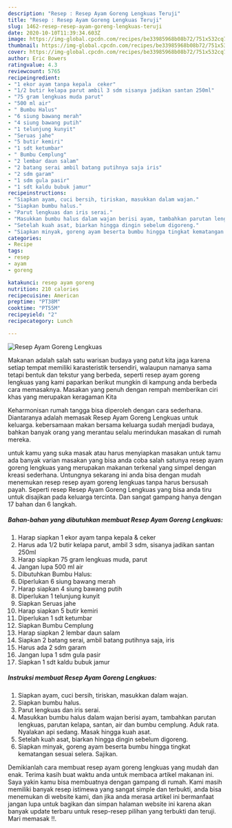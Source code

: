 ```yaml
---
description: "Resep : Resep Ayam Goreng Lengkuas Teruji"
title: "Resep : Resep Ayam Goreng Lengkuas Teruji"
slug: 1462-resep-resep-ayam-goreng-lengkuas-teruji
date: 2020-10-10T11:39:34.603Z
image: https://img-global.cpcdn.com/recipes/be33985968b08b72/751x532cq70/resep-ayam-goreng-lengkuas-foto-resep-utama.jpg
thumbnail: https://img-global.cpcdn.com/recipes/be33985968b08b72/751x532cq70/resep-ayam-goreng-lengkuas-foto-resep-utama.jpg
cover: https://img-global.cpcdn.com/recipes/be33985968b08b72/751x532cq70/resep-ayam-goreng-lengkuas-foto-resep-utama.jpg
author: Eric Bowers
ratingvalue: 4.3
reviewcount: 5765
recipeingredient:
- "1 ekor ayam tanpa kepala  ceker"
- "1/2 butir kelapa parut ambil 3 sdm sisanya jadikan santan 250ml"
- "75 gram lengkuas muda parut"
- "500 ml air"
- " Bumbu Halus"
- "6 siung bawang merah"
- "4 siung bawang putih"
- "1 telunjung kunyit"
- "Seruas jahe"
- "5 butir kemiri"
- "1 sdt ketumbar"
- " Bumbu Cemplung"
- "2 lembar daun salam"
- "2 batang serai ambil batang putihnya saja iris"
- "2 sdm garam"
- "1 sdm gula pasir"
- "1 sdt kaldu bubuk jamur"
recipeinstructions:
- "Siapkan ayam, cuci bersih, tiriskan, masukkan dalam wajan."
- "Siapkan bumbu halus."
- "Parut lengkuas dan iris serai."
- "Masukkan bumbu halus dalam wajan berisi ayam, tambahkan parutan lengkuas, parutan kelapa, santan, air dan bumbu cemplung. Aduk rata. Nyalakan api sedang. Masak hingga kuah asat."
- "Setelah kuah asat, biarkan hingga dingin sebelum digoreng."
- "Siapkan minyak, goreng ayam beserta bumbu hingga tingkat kematangan sesuai selera. Sajikan."
categories:
- Recipe
tags:
- resep
- ayam
- goreng

katakunci: resep ayam goreng 
nutrition: 210 calories
recipecuisine: American
preptime: "PT38M"
cooktime: "PT55M"
recipeyield: "2"
recipecategory: Lunch

---
```



![Resep Ayam Goreng Lengkuas](https://img-global.cpcdn.com/recipes/be33985968b08b72/751x532cq70/resep-ayam-goreng-lengkuas-foto-resep-utama.jpg)

Makanan adalah salah satu warisan budaya yang patut kita jaga karena setiap tempat memiliki karasteristik tersendiri, walaupun namanya sama tetapi bentuk dan tekstur yang berbeda, seperti resep ayam goreng lengkuas yang kami paparkan berikut mungkin di kampung anda berbeda cara memasaknya. Masakan yang penuh dengan rempah memberikan ciri khas yang merupakan keragaman Kita



Keharmonisan rumah tangga bisa diperoleh dengan cara sederhana. Diantaranya adalah memasak Resep Ayam Goreng Lengkuas untuk keluarga. kebersamaan makan bersama keluarga sudah menjadi budaya, bahkan banyak orang yang merantau selalu merindukan masakan di rumah mereka.

untuk kamu yang suka masak atau harus menyiapkan masakan untuk tamu ada banyak varian masakan yang bisa anda coba salah satunya resep ayam goreng lengkuas yang merupakan makanan terkenal yang simpel dengan kreasi sederhana. Untungnya sekarang ini anda bisa dengan mudah menemukan resep resep ayam goreng lengkuas tanpa harus bersusah payah.
Seperti resep Resep Ayam Goreng Lengkuas yang bisa anda tiru untuk disajikan pada keluarga tercinta. Dan sangat gampang hanya dengan 17 bahan dan 6 langkah.


<!--inarticleads1-->

##### Bahan-bahan yang dibutuhkan membuat Resep Ayam Goreng Lengkuas:

1. Harap siapkan 1 ekor ayam tanpa kepala &amp; ceker
1. Harus ada 1/2 butir kelapa parut, ambil 3 sdm, sisanya jadikan santan 250ml
1. Harap siapkan 75 gram lengkuas muda, parut
1. Jangan lupa 500 ml air
1. Dibutuhkan  Bumbu Halus:
1. Diperlukan 6 siung bawang merah
1. Harap siapkan 4 siung bawang putih
1. Diperlukan 1 telunjung kunyit
1. Siapkan Seruas jahe
1. Harap siapkan 5 butir kemiri
1. Diperlukan 1 sdt ketumbar
1. Siapkan  Bumbu Cemplung
1. Harap siapkan 2 lembar daun salam
1. Siapkan 2 batang serai, ambil batang putihnya saja, iris
1. Harus ada 2 sdm garam
1. Jangan lupa 1 sdm gula pasir
1. Siapkan 1 sdt kaldu bubuk jamur




<!--inarticleads2-->

##### Instruksi membuat  Resep Ayam Goreng Lengkuas:

1. Siapkan ayam, cuci bersih, tiriskan, masukkan dalam wajan.
1. Siapkan bumbu halus.
1. Parut lengkuas dan iris serai.
1. Masukkan bumbu halus dalam wajan berisi ayam, tambahkan parutan lengkuas, parutan kelapa, santan, air dan bumbu cemplung. Aduk rata. Nyalakan api sedang. Masak hingga kuah asat.
1. Setelah kuah asat, biarkan hingga dingin sebelum digoreng.
1. Siapkan minyak, goreng ayam beserta bumbu hingga tingkat kematangan sesuai selera. Sajikan.




Demikianlah cara membuat resep ayam goreng lengkuas yang mudah dan enak. Terima kasih buat waktu anda untuk membaca artikel makanan ini. Saya yakin kamu bisa membuatnya dengan gampang di rumah. Kami masih memiliki banyak resep istimewa yang sangat simple dan terbukti, anda bisa menemukan di website kami, dan jika anda merasa artikel ini bermanfaat jangan lupa untuk bagikan dan simpan halaman website ini karena akan banyak update terbaru untuk resep-resep pilihan yang terbukti dan teruji. Mari memasak !!. 
